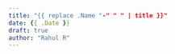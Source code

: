 ```yaml
---
title: "{{ replace .Name "-" " " | title }}"
date: {{ .Date }}
draft: true
author: "Rahul R"
---
```

